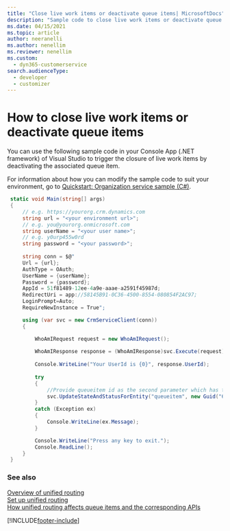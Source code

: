 ```yaml
---
title: "Close live work items or deactivate queue items| MicrosoftDocs"
description: "Sample code to close live work items or deactivate queue items"
ms.date: 04/15/2021
ms.topic: article
author: neeranelli
ms.author: nenellim
ms.reviewer: nenellim
ms.custom: 
  - dyn365-customerservice
search.audienceType: 
  - developer
  - customizer
---
```

# How to close live work items or deactivate queue items

You can use the following sample code in your Console App (.NET framework) of Visual Studio to trigger the closure of live work items by deactivating the associated queue item.

For information about how you can modify the sample code to suit your environment, go to [Quickstart: Organization service sample (C#)](/powerapps/developer/data-platform/org-service/quick-start-org-service-console-app).

   ```csharp
    static void Main(string[] args)
    {
        // e.g. https://yourorg.crm.dynamics.com
        string url = "<your environment url>";
        // e.g. you@yourorg.onmicrosoft.com
        string userName = "<your user name>";
        // e.g. y0urp455w0rd 
        string password = "<your password>";
    
        string conn = $@"
        Url = {url};
        AuthType = OAuth;
        UserName = {userName};
        Password = {password};
        AppId = 51f81489-12ee-4a9e-aaae-a2591f45987d;
        RedirectUri = app://58145B91-0C36-4500-8554-080854F2AC97;
        LoginPrompt=Auto;
        RequireNewInstance = True";

        using (var svc = new CrmServiceClient(conn))
        {

            WhoAmIRequest request = new WhoAmIRequest();
    
            WhoAmIResponse response = (WhoAmIResponse)svc.Execute(request);
    
            Console.WriteLine("Your UserId is {0}", response.UserId);
    
            try
            {
                //Provide queueitem id as the second parameter which has to be deactivated.
                svc.UpdateStateAndStatusForEntity("queueitem", new Guid("6f15a7f0-8788-eb11-a812-000d3a593524"), 1, 2);
            }
            catch (Exception ex)
            {
                Console.WriteLine(ex.Message);
            }

            Console.WriteLine("Press any key to exit.");
            Console.ReadLine();
        }
    }
   ```



### See also

[Overview of unified routing](../administer/overview-unified-routing.md)  
[Set up unified routing](../administer/set-up-routing-process.md)  
[How unified routing affects queue items and the corresponding APIs](../administer/unified-routing-impact-on-APIs.md) 


[!INCLUDE[footer-include](../../includes/footer-banner.md)]
